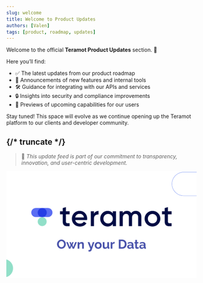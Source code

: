 ```yaml
---
slug: welcome
title: Welcome to Product Updates
authors: [Valen]
tags: [product, roadmap, updates]
---
```


Welcome to the official **Teramot Product Updates** section. 🚀

Here you’ll find:

- ✅ The latest updates from our product roadmap  
- 🧩 Announcements of new features and internal tools  
- 🛠️ Guidance for integrating with our APIs and services  
- 🔒 Insights into security and compliance improvements  
- 🧪 Previews of upcoming capabilities for our users  

Stay tuned! This space will evolve as we continue opening up the Teramot platform to our clients and developer community.

{/* truncate */}
---

> 🧭 *This update feed is part of our commitment to transparency, innovation, and user-centric development.*

![Teramot Logo](./teramotLogo.png)
